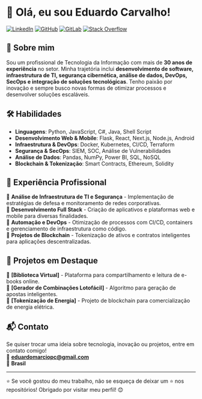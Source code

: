 # 👋 Olá, eu sou Eduardo Carvalho!

[![LinkedIn](https://img.shields.io/badge/LinkedIn-eduardo--carvalho-blue?logo=linkedin)](https://linkedin.com/in/eduardo-carvalho-b13398258/)
[![GitHub](https://img.shields.io/badge/GitHub-eduardompc-black?logo=github)](https://github.com/eduardompc)
[![GitLab](https://img.shields.io/badge/GitLab-eduardompc-orange?logo=gitlab)](https://lab.com/eduardompc)
[![Stack Overflow](https://img.shields.io/badge/Stack%20Overflow-eduardo--carvalho-f48024?logo=stackoverflow)](https://stackoverflow.com/users/14160631/eduardo-carvalho)

## 🚀 Sobre mim
Sou um profissional de Tecnologia da Informação com mais de **30 anos de experiência** no setor. Minha trajetória inclui **desenvolvimento de software, infraestrutura de TI, segurança cibernética, análise de dados, DevOps, SecOps e integração de soluções tecnológicas**. Tenho paixão por inovação e sempre busco novas formas de otimizar processos e desenvolver soluções escaláveis.

## 🛠️ Habilidades
- **Linguagens**: Python, JavaScript, C#, Java, Shell Script
- **Desenvolvimento Web & Mobile**: Flask, React, Next.js, Node.js, Android
- **Infraestrutura & DevOps**: Docker, Kubernetes, CI/CD, Terraform
- **Segurança & SecOps**: SIEM, SOC, Análise de Vulnerabilidades
- **Análise de Dados**: Pandas, NumPy, Power BI, SQL, NoSQL
- **Blockchain & Tokenização**: Smart Contracts, Ethereum, Solidity

## 📌 Experiência Profissional
🔹 **Análise de Infraestrutura de TI e Segurança** - Implementação de estratégias de defesa e monitoramento de redes corporativas.  
🔹 **Desenvolvimento Full Stack** - Criação de aplicativos e plataformas web e mobile para diversas finalidades.  
🔹 **Automação e DevOps** - Otimização de processos com CI/CD, containers e gerenciamento de infraestrutura como código.  
🔹 **Projetos de Blockchain** - Tokenização de ativos e contratos inteligentes para aplicações descentralizadas.  

## 📂 Projetos em Destaque
🔸 **[Biblioteca Virtual]** - Plataforma para compartilhamento e leitura de e-books online.  
🔸 **[Gerador de Combinações Lotofácil]** - Algoritmo para geração de apostas inteligentes.  
🔸 **[Tokenização de Energia]** - Projeto de blockchain para comercialização de energia elétrica.  

## 📬 Contato
Se quiser trocar uma ideia sobre tecnologia, inovação ou projetos, entre em contato comigo!  
📧 **eduardomarciopc@gmail.com**  
📍 **Brasil**  

---
⭐ Se você gostou do meu trabalho, não se esqueça de deixar um ⭐ nos repositórios! Obrigado por visitar meu perfil! 😊
